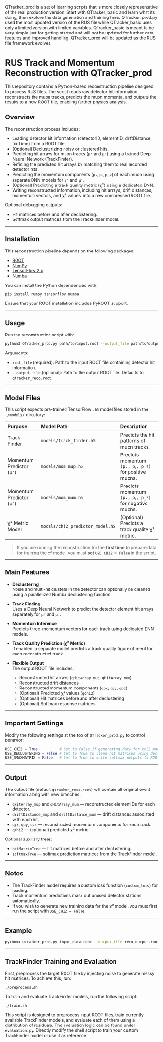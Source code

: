 QTracker_prod is a set of learning scripts that is more closely representative of the real production version.  Start with QTracker_basic and learn
what its doing, then explore the data generation and training here.  QTracker_prod.py used the most updated version of the RUS file while QTracker_basic uses only a limited version with limited variables.  QTracker_basic is meant to be very simple just for getting started and will not be updated for further data features and improved handling. QTracker_prod will be updated as the RUS file framework evolves.


# RUS Track and Momentum Reconstruction with QTracker_prod

This repository contains a Python-based reconstruction pipeline designed to process RUS files. The script reads raw detector hit information, reconstructs the muon tracks, predicts the muon momenta, and outputs the results to a new ROOT file, enabling further physics analysis.

## Overview

The reconstruction process includes:
- Loading detector hit information (detectorID, elementID, driftDistance, tdcTime) from a ROOT file.
- (Optional) Declusterizing noisy or clustered hits.
- Predicting hit arrays for muon tracks (`μ⁺` and `μ⁻`) using a trained Deep Neural Network (TrackFinder).
- Refining the predicted hit arrays by matching them to real recorded detector hits.
- Predicting the momentum components (`pₓ`, `pᵧ`, `p_z`) of each muon using separate DNN models for `μ⁺` and `μ⁻`.
- (Optional) Predicting a track quality metric (χ²) using a dedicated DNN.
- Writing reconstructed information, including hit arrays, drift distances, momentum vectors, and χ² values, into a new compressed ROOT file.

Optional debugging outputs:
- Hit matrices before and after declustering.
- Softmax output matrices from the TrackFinder model.

---

## Installation

This reconstruction pipeline depends on the following packages:
- [ROOT](https://root.cern/)
- [NumPy](https://numpy.org/)
- [TensorFlow 2.x](https://www.tensorflow.org/)
- [Numba](https://numba.pydata.org/)

You can install the Python dependencies with:

```bash
pip install numpy tensorflow numba
```

Ensure that your ROOT installation includes PyROOT support.

---

## Usage

Run the reconstruction script with:

```bash
python3 QTracker_prod.py path/to/input.root --output_file path/to/output.root
```

Arguments:
- `root_file` (required): Path to the input ROOT file containing detector hit information.
- `--output_file` (optional): Path to the output ROOT file. Defaults to `qtracker_reco.root`.

---

## Model Files

This script expects pre-trained TensorFlow `.h5` model files stored in the `./models/` directory:

| Purpose | Model Path | Description |
|:---|:---|:---|
| Track Finder | `models/track_finder.h5` | Predicts the hit patterns of muon tracks. |
| Momentum Predictor (μ⁺) | `models/mom_mup.h5` | Predicts momentum `(pₓ, pᵧ, p_z)` for positive muons. |
| Momentum Predictor (μ⁻) | `models/mom_mum.h5` | Predicts momentum `(pₓ, pᵧ, p_z)` for negative muons. |
| χ² Metric Model | `models/chi2_predictor_model.h5` | (Optional) Predicts a track quality χ² metric. |

> If you are running the reconstruction for the **first time** to prepare data for training the χ² model, you must **set `USE_CHI2 = False`** in the script.

---

## Main Features

- **Declustering**  
  Noise and multi-hit clusters in the detector can optionally be cleaned using a parallelized Numba declustering function.

- **Track Finding**  
  Uses a Deep Neural Network to predict the detector element hit arrays separately for `μ⁺` and `μ⁻`.

- **Momentum Inference**  
  Predicts three-momentum vectors for each track using dedicated DNN models.

- **Track Quality Prediction (χ² Metric)**  
  If enabled, a separate model predicts a track quality figure of merit for each reconstructed track.

- **Flexible Output**  
  The output ROOT file includes:
  - Reconstructed hit arrays (`qHitArray_mup`, `qHitArray_mum`)
  - Reconstructed drift distances
  - Reconstructed momentum components (`qpx`, `qpy`, `qpz`)
  - (Optional) Predicted χ² values (`qchi2`)
  - (Optional) Hit matrices before and after declustering
  - (Optional) Softmax response matrices

---

## Important Settings

Modify the following settings at the top of `QTracker_prod.py` to control behavior:

```python
USE_CHI2 = True          # Set to False if generating data for chi2 model training.
USE_DECLUSTERING = False # Set to True to clean hit matrices using declustering.
USE_SMAXMATRIX = False   # Set to True to write softmax outputs to ROOT.
```

---

## Output

The output file (default `qtracker_reco.root`) will contain all original event information along with new branches:
- `qHitArray_mup` and `qHitArray_mum` — reconstructed elementIDs for each detector.
- `driftDistance_mup` and `driftDistance_mum` — drift distances associated with each hit.
- `qpx`, `qpy`, `qpz` — reconstructed momentum components for each track.
- `qchi2` — (optional) predicted χ² metric.

Optional auxiliary trees:
- `hitMatrixTree` — hit matrices before and after declustering.
- `softmaxTree` — softmax prediction matrices from the TrackFinder model.

---

## Notes

- The TrackFinder model requires a custom loss function (`custom_loss`) for loading.
- Track momentum predictions mask out unused detector stations automatically.
- If you wish to generate new training data for the χ² model, you must first run the script with `USE_CHI2 = False`.

---

## Example

```bash
python3 QTracker_prod.py input_data.root --output_file reco_output.root
```

---

## TrackFinder Training and Evaluation
First, preprocess the target ROOT file by injecting noise to generate messy hit matrices. To achieve this, run:

```bash
./preprocess.sh
```

To train and evaluate TrackFinder models, run the following script:

```bash
./train.sh
```

This script is designed to preprocess input ROOT files, train currently available TrackFinder models, and evaluate each of them using a distribution of residuals. The evaluation logic can be found under `evaluation.py`. Directly modify the shell script to train your custom TrackFinder model or use it as reference. 
